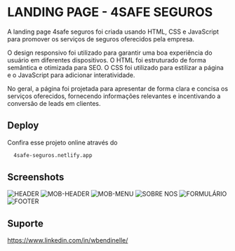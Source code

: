 # LANDING PAGE - 4SAFE SEGUROS

A landing page 4safe seguros foi criada usando HTML, CSS e JavaScript para promover os serviços de seguros oferecidos pela empresa. 

O design responsivo foi utilizado para garantir uma boa experiência do usuário em diferentes dispositivos. O HTML foi estruturado de forma semântica e otimizada para SEO. O CSS foi utilizado para estilizar a página e o JavaScript para adicionar interatividade. 

No geral, a página foi projetada para apresentar de forma clara e concisa os serviços oferecidos, fornecendo informações relevantes e incentivando a conversão de leads em clientes.
## Deploy

Confira esse projeto online através do

```bash
  4safe-seguros.netlify.app
```


## Screenshots

![HEADER](https://user-images.githubusercontent.com/112999958/236933926-577ca88d-8bce-4dcb-a140-661511e68639.JPG)
![MOB-HEADER](https://user-images.githubusercontent.com/112999958/236933967-fed4d02a-0438-4170-94f4-6c7090700674.JPG)
![MOB-MENU](https://user-images.githubusercontent.com/112999958/236934000-572da9cb-447e-4812-8a74-389c7e86df73.JPG)
![SOBRE NOS](https://user-images.githubusercontent.com/112999958/236934088-f43b3194-2039-4246-ae72-ea4f3608a4a7.JPG)
![FORMULÁRIO](https://user-images.githubusercontent.com/112999958/236934148-442a024e-ac38-423c-95a4-868f28284992.JPG)
![FOOTER](https://user-images.githubusercontent.com/112999958/236934153-7e80e39b-d192-4c85-acad-27562a0afbd4.JPG)

## Suporte

https://www.linkedin.com/in/wbendinelle/
